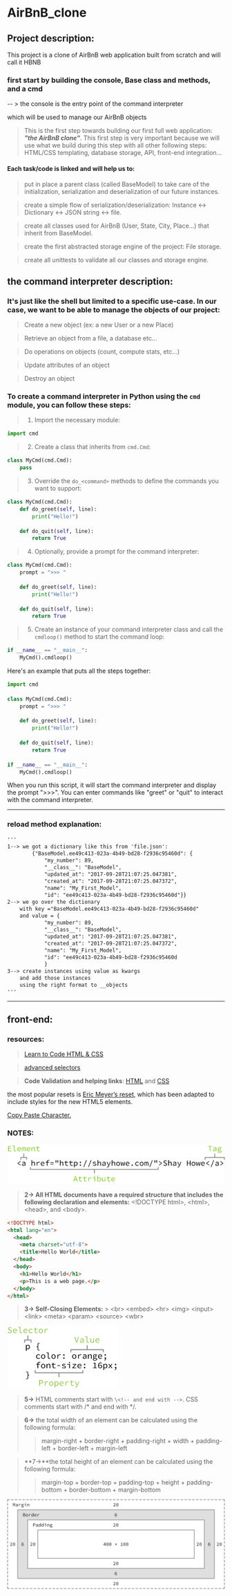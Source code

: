 # AirBnB_clone

## Project description:

This project is a clone of AirBnB web application built from scratch and will call it HBNB

### **first** start by building the console, Base class and methods, and a cmd

-- > the console is the entry point of the command interpreter

which will be used to manage our AirBnB objects

> This is the first step towards building our first full web application: **_"the AirBnB clone"_**. This first step is very important because we will use what we build during this step with all other following steps: HTML/CSS templating, database storage, API, front-end integration…

#### Each task/code is linked and will help us to:

> put in place a parent class (called BaseModel) to take care of the initialization, serialization and deserialization of our future instances.

> create a simple flow of serialization/deserialization: Instance <-> Dictionary <-> JSON string <-> file.

> create all classes used for AirBnB (User, State, City, Place…) that inherit from BaseModel.

> create the first abstracted storage engine of the project: File storage.

> create all unittests to validate all our classes and storage engine.

## the command interpreter description:

### It's just like the shell but limited to a specific use-case. In our case, we want to be able to manage the objects of our project:

> Create a new object (ex: a new User or a new Place)

> Retrieve an object from a file, a database etc…

> Do operations on objects (count, compute stats, etc…)

> Update attributes of an object

> Destroy an object

### To create a command interpreter in Python using the `cmd` module, you can follow these steps:

> 1. Import the necessary module:

```python
import cmd
```

> 2.  Create a class that inherits from `cmd.Cmd`:

```python
class MyCmd(cmd.Cmd):
    pass
```

> 3.  Override the `do_<command>` methods to define the commands you want to support:

```python
class MyCmd(cmd.Cmd):
    def do_greet(self, line):
        print("Hello!")

    def do_quit(self, line):
        return True
```

> 4.  Optionally, provide a prompt for the command interpreter:

```python
class MyCmd(cmd.Cmd):
    prompt = ">>> "

    def do_greet(self, line):
        print("Hello!")

    def do_quit(self, line):
        return True
```

> 5.  Create an instance of your command interpreter class and call the `cmdloop()` method to start the command loop:

```python
if __name__ == "__main__":
    MyCmd().cmdloop()
```

Here's an example that puts all the steps together:

```python
import cmd

class MyCmd(cmd.Cmd):
    prompt = ">>> "

    def do_greet(self, line):
        print("Hello!")

    def do_quit(self, line):
        return True

if __name__ == "__main__":
    MyCmd().cmdloop()
```

When you run this script, it will start the command interpreter and display the prompt ">>>". You can enter commands like "greet" or "quit" to interact with the command interpreter.

---

### reload method explanation:

    '''
    1--> we got a dictionary like this from 'file.json':
            {"BaseModel.ee49c413-023a-4b49-bd28-f2936c95460d": {
                "my_number": 89,
                "__class__": "BaseModel",
                "updated_at": "2017-09-28T21:07:25.047381",
                "created_at": "2017-09-28T21:07:25.047372",
                "name": "My_First_Model",
                "id": "ee49c413-023a-4b49-bd28-f2936c95460d"}}
    2--> we go over the dictionary
        with key ="BaseModel.ee49c413-023a-4b49-bd28-f2936c95460d"
        and value = {
                "my_number": 89,
                "__class__": "BaseModel",
                "updated_at": "2017-09-28T21:07:25.047381",
                "created_at": "2017-09-28T21:07:25.047372",
                "name": "My_First_Model",
                "id": "ee49c413-023a-4b49-bd28-f2936c95460d
    			}
    3--> create instances using value as kwargs
        and add those instances
        using the right format to __objects
    '''

---

## front-end:

### resources:

> [Learn to Code HTML & CSS](https://intranet.alxswe.com/rltoken/T9KyiA6_Tm3Ny6oTn08S-A)

> [advanced selectors](https://learn.shayhowe.com/advanced-html-css/complex-selectors/)

> **Code Validation and helping links**: [HTML](http://validator.w3.org/) and [CSS](http://jigsaw.w3.org/css-validator/)

the most popular resets is [Eric Meyer’s reset](http://meyerweb.com/eric/tools/css/reset/), which has been adapted to include styles for the new HTML5 elements.

[Copy Paste Character.](http://copypastecharacter.com/)

### NOTES:

![1->](images/image.png)

> **2-> All HTML documents have a required structure that includes the following declaration and elements:** \<!DOCTYPE html>, \<html>, \<head>, and \<body>.

```HTML
<!DOCTYPE html>
<html lang="en">
  <head>
    <meta charset="utf-8">
    <title>Hello World</title>
  </head>
  <body>
    <h1>Hello World</h1>
    <p>This is a web page.</p>
  </body>
</html>
```

> **3-> Self-Closing Elements:** > \<br>
> \<embed>
> \<hr>
> \<img>
> \<input>
> \<link>
> \<meta>
> \<param>
> \<source>
> \<wbr>

![4->](images/image-1.png)

> **5->** HTML comments start with `\<!-- and end with -->`. CSS comments start with \/\* and end with \*\/.

> **6->** the total width of an element can be calculated using the following formula:
>
> > margin-right + border-right + padding-right + width + padding-left + border-left + margin-left

> **7->**the total height of an element can be calculated using the following formula:
>
> > margin-top + border-top + padding-top + height + padding-bottom + border-bottom + margin-bottom

![8->](images/image2.png)
